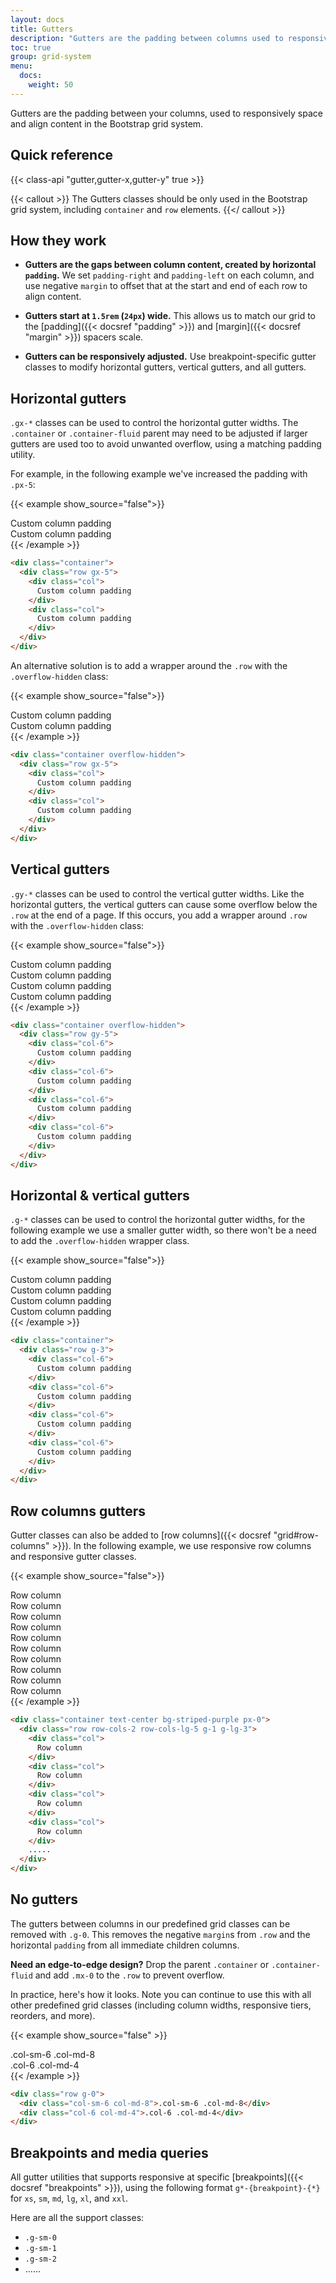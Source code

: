 ```yaml
---
layout: docs
title: Gutters
description: "Gutters are the padding between columns used to responsively space and align content in the Bootstrap grid system."
toc: true
group: grid-system
menu:
  docs: 
    weight: 50   
---
```


Gutters are the padding between your columns, used to responsively space and align content in the Bootstrap grid system.

## Quick reference

{{< class-api "gutter,gutter-x,gutter-y" true >}}

{{< callout >}}
The Gutters classes should be only used in the Bootstrap grid system, including `container` and `row` elements.
{{</ callout >}}

## How they work

- **Gutters are the gaps between column content, created by horizontal `padding`.** We set `padding-right` and `padding-left` on each column, and use negative `margin` to offset that at the start and end of each row to align content.

- **Gutters start at `1.5rem` (`24px`) wide.** This allows us to match our grid to the [padding]({{< docsref "padding" >}}) and [margin]({{< docsref "margin" >}}) spacers scale.

- **Gutters can be responsively adjusted.** Use breakpoint-specific gutter classes to modify horizontal gutters, vertical gutters, and all gutters.

## Horizontal gutters

`.gx-*` classes can be used to control the horizontal gutter widths. The `.container` or `.container-fluid` parent may need to be adjusted if larger gutters are used too to avoid unwanted overflow, using a matching padding utility. 

For example, in the following example we've increased the padding with `.px-5`:

{{< example show_source="false">}}
<div class="container bg-striped-purple gx-0 text-center">
  <div class="row gx-5">
    <div class="col">
     <div class="p-3 text-bg-purple">Custom column padding</div>
    </div>
    <div class="col">
      <div class="p-3 text-bg-purple">Custom column padding</div>
    </div>
  </div>
</div>
{{< /example >}}

```html
<div class="container">
  <div class="row gx-5">
    <div class="col">
      Custom column padding
    </div>
    <div class="col">
      Custom column padding
    </div>
  </div>
</div>
```

An alternative solution is to add a wrapper around the `.row` with the `.overflow-hidden` class:

{{< example show_source="false">}}
<div class="container overflow-hidden gx-0 bg-striped-purple text-center">
  <div class="row gx-5">
    <div class="col">
     <div class="p-3 text-bg-purple">Custom column padding</div>
    </div>
    <div class="col">
      <div class="p-3 text-bg-purple">Custom column padding</div>
    </div>
  </div>
</div>
{{< /example >}}

```html
<div class="container overflow-hidden">
  <div class="row gx-5">
    <div class="col">
      Custom column padding
    </div>
    <div class="col">
      Custom column padding
    </div>
  </div>
</div>
```

## Vertical gutters

`.gy-*` classes can be used to control the vertical gutter widths. Like the horizontal gutters, the vertical gutters can cause some overflow below the `.row` at the end of a page. If this occurs, you add a wrapper around `.row` with the `.overflow-hidden` class:

{{< example show_source="false">}}
<div class="container overflow-hidden text-center bg-striped-purple px-0">
  <div class="row gy-5">
    <div class="col-6">
      <div class="p-3 text-bg-purple">Custom column padding</div>
    </div>
    <div class="col-6">
      <div class="p-3 text-bg-purple">Custom column padding</div>
    </div>
    <div class="col-6">
      <div class="p-3 text-bg-purple">Custom column padding</div>
    </div>
    <div class="col-6">
      <div class="p-3 text-bg-purple">Custom column padding</div>
    </div>
  </div>
</div>
{{< /example >}}

```html
<div class="container overflow-hidden">
  <div class="row gy-5">
    <div class="col-6">
      Custom column padding
    </div>
    <div class="col-6">
      Custom column padding
    </div>
    <div class="col-6">
      Custom column padding
    </div>
    <div class="col-6">
      Custom column padding
    </div>
  </div>
</div>
```

## Horizontal & vertical gutters

`.g-*` classes can be used to control the horizontal gutter widths, for the following example we use a smaller gutter width, so there won't be a need to add the `.overflow-hidden` wrapper class.

{{< example show_source="false">}}
<div class="container text-center bg-striped-purple px-0">
  <div class="row g-3">
    <div class="col-6">
      <div class="p-3 text-bg-purple">Custom column padding</div>
    </div>
    <div class="col-6">
      <div class="p-3 text-bg-purple">Custom column padding</div>
    </div>
    <div class="col-6">
      <div class="p-3 text-bg-purple">Custom column padding</div>
    </div>
    <div class="col-6">
      <div class="p-3 text-bg-purple">Custom column padding</div>
    </div>
  </div>
</div>
{{< /example >}}

```html
<div class="container">
  <div class="row g-3">
    <div class="col-6">
      Custom column padding
    </div>
    <div class="col-6">
      Custom column padding
    </div>
    <div class="col-6">
      Custom column padding
    </div>
    <div class="col-6">
      Custom column padding
    </div>
  </div>
</div>
```

## Row columns gutters

Gutter classes can also be added to [row columns]({{< docsref "grid#row-columns" >}}). In the following example, we use responsive row columns and responsive gutter classes.

{{< example show_source="false">}}
<div class="container text-center bg-striped-purple px-0">
  <div class="row row-cols-2 row-cols-lg-5 g-1 g-lg-3">
    <div class="col">
      <div class="p-3 text-bg-purple">Row column</div>
    </div>
    <div class="col">
      <div class="p-3 text-bg-purple">Row column</div>
    </div>
    <div class="col">
      <div class="p-3 text-bg-purple">Row column</div>
    </div>
    <div class="col">
      <div class="p-3 text-bg-purple">Row column</div>
    </div>
    <div class="col">
      <div class="p-3 text-bg-purple">Row column</div>
    </div>
    <div class="col">
      <div class="p-3 text-bg-purple">Row column</div>
    </div>
    <div class="col">
      <div class="p-3 text-bg-purple">Row column</div>
    </div>
    <div class="col">
      <div class="p-3 text-bg-purple">Row column</div>
    </div>
    <div class="col">
      <div class="p-3 border text-bg-purple">Row column</div>
    </div>
    <div class="col">
      <div class="p-3 text-bg-purple">Row column</div>
    </div>
  </div>
</div>
{{< /example >}}

```html
<div class="container text-center bg-striped-purple px-0">
  <div class="row row-cols-2 row-cols-lg-5 g-1 g-lg-3">
    <div class="col">
      Row column
    </div>
    <div class="col">
      Row column
    </div>
    <div class="col">
      Row column
    </div>
    <div class="col">
      Row column
    </div>
    .....
  </div>
</div>
```

## No gutters

The gutters between columns in our predefined grid classes can be removed with `.g-0`. This removes the negative `margin`s from `.row` and the horizontal `padding` from all immediate children columns.

**Need an edge-to-edge design?** Drop the parent `.container` or `.container-fluid` and add `.mx-0` to the `.row` to prevent overflow.

In practice, here's how it looks. Note you can continue to use this with all other predefined grid classes (including column widths, responsive tiers, reorders, and more).

{{< example show_source="false" >}}
<div class="row g-0 text-center">
  <div class="col-sm-6 col-md-8 text-bg-purple p-5">.col-sm-6 .col-md-8</div>
  <div class="col-6 col-md-4 text-bg-dark p-5">.col-6 .col-md-4</div>
</div>
{{< /example >}}

```html
<div class="row g-0">
  <div class="col-sm-6 col-md-8">.col-sm-6 .col-md-8</div>
  <div class="col-6 col-md-4">.col-6 .col-md-4</div>
</div>
```

## Breakpoints and media queries

All gutter utilities that supports responsive at specific [breakpoints]({{< docsref "breakpoints" >}}), using the following format `g*-{breakpoint}-{*}` for `xs`, `sm`, `md`, `lg`, `xl`, and `xxl`.

Here are all the support classes:

- `.g-sm-0`
- `.g-sm-1`
- `.g-sm-2`
- ......
